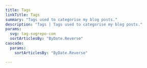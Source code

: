 ```yaml
---
title: Tags
linkTitle: Tags
summary: "Tags used to categorise my blog posts."
description: "Tags | Tags used to categorise my blog posts."
params:
  svg: tag-svgrepo-com
  sortArticlesBy: "ByDate.Reverse"
cascade:
  params:
    sortArticlesBy: "ByDate.Reverse"

---
```

